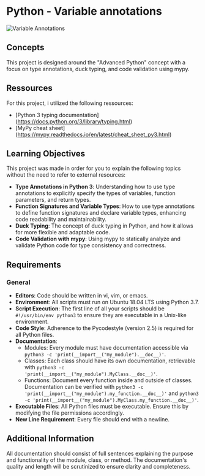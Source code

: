 # Python - Variable annotations

![Variable Annotations](https://i.redd.it/y9y25tefi5401.png)

## Concepts

This project is designed around the "Advanced Python" concept with a focus on type annotations, duck typing, and code validation using mypy.

## Ressources

For this project, i utilized the following ressources:
- [Python 3 typing documentation] (https://docs.python.org/3/library/typing.html)
- [MyPy cheat sheet] (https://mypy.readthedocs.io/en/latest/cheat_sheet_py3.html)

## Learning Objectives

This project was made in order for you to explain the following topics without the need to refer to external resources:

- **Type Annotations in Python 3**: Understanding how to use type annotations to explicitly specify the types of variables, function parameters, and return types.
- **Function Signatures and Variable Types**: How to use type annotations to define function signatures and declare variable types, enhancing code readability and maintainability.
- **Duck Typing**: The concept of duck typing in Python, and how it allows for more flexible and adaptable code.
- **Code Validation with mypy**: Using mypy to statically analyze and validate Python code for type consistency and correctness.

## Requirements

### General

- **Editors**: Code should be written in vi, vim, or emacs.
- **Environment**: All scripts must run on Ubuntu 18.04 LTS using Python 3.7.
- **Script Execution**: The first line of all your scripts should be `#!/usr/bin/env python3` to ensure they are executable in a Unix-like environment.
- **Code Style**: Adherence to the Pycodestyle (version 2.5) is required for all Python files.
- **Documentation**:
  - Modules: Every module must have documentation accessible via `python3 -c 'print(__import__("my_module").__doc__)'`.
  - Classes: Each class should have its own documentation, retrievable with `python3 -c 'print(__import__("my_module").MyClass.__doc__)'`.
  - Functions: Document every function inside and outside of classes. Documentation can be verified with `python3 -c 'print(__import__("my_module").my_function.__doc__)'` and `python3 -c 'print(__import__("my_module").MyClass.my_function.__doc__)'`.
- **Executable Files**: All Python files must be executable. Ensure this by modifying the file permissions accordingly.
- **New Line Requirement**: Every file should end with a newline.

## Additional Information

All documentation should consist of full sentences explaining the purpose and functionality of the module, class, or method. The documentation's quality and length will be scrutinized to ensure clarity and completeness.
